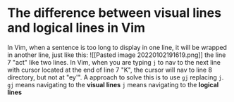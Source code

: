 # The difference between visual lines and logical lines in Vim
In Vim, when a sentence is too long to display in one line, it will be wrapped in another line, just like this:
![[Pasted image 20220102191619.png]]
the line 7 "act" like two lines.
In Vim, when you are typing `j` to nav to the next line with cursor located at the end of line 7 "K", the cursor will nav to line 8 directory, but not at "ey'". A approach to solve this is to use `gj` replacing `j`. 
`gj` means navigating to the **visual lines**
`j` means navigating to the **logical lines**